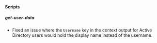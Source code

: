 
#### Scripts

##### get-user-data

- Fixed an issue where the `Username` key in the context output for Active Directory users would hold the display name instead of the username.
